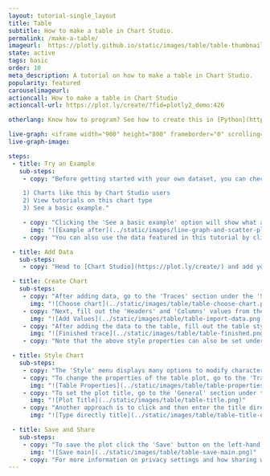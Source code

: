 ```yaml
---
layout: tutorial-single_layout
title: Table
subtitle: How to make a table in Chart Studio.
permalink: /make-a-table/
imageurl:  https://plotly.github.io/static/images/table/table-thumbnail.gif
state: active
tags: basic
order: 10
meta_description: A tutorial on how to make a table in Chart Studio.
popularity: featured
carouselimageurl:
actioncall: How to make a table in Chart Studio
actioncall-url: https://plot.ly/create/?fid=plotly2_demo:426

otherlang: Know how to program? See how to create this in [Python](https://plot.ly/python/table/) or [R](https://plot.ly/r/table/).

live-graph: <iframe width="900" height="800" frameborder="0" scrolling="no" src="https://plot.ly/~plotly2_demo/426.embed"></iframe>
live-graph-image:

steps:
 - title: Try an Example
   sub-steps:
    - copy: "Before getting started with your own dataset, you can check out an example. First, select the 'Type' menu. Hovering the mouse over the chart type icon will display three options:

    1) Charts like this by Chart Studio users
    2) View tutorials on this chart type
    3) See a basic example."

    - copy: "Clicking the 'See a basic example' option will show what a sample chart looks like after adding data and editing with the style. You'll also see what labels and style attributes were selected for this specific chart, as well as the end result."
      img: "![Example after](../static/images/line-graph-and-scatter-plot-with-excel/scatter-try-example.gif)"
    - copy: "You can also use the data featured in this tutorial by clicking on 'Open This Data in Chart Studio' on the left-hand side. It'll open in Chart Studio."

 - title: Add Data
   sub-steps:
    - copy: "Head to [Chart Studio](https://plot.ly/create/) and add your data. You have the option of typing directly in the grid, uploading your file, or entering a URL of an online dataset. Chart Studio accepts .xls, .xlsx, or .csv files. For more information on how to enter your data, see [this](https://help.plot.ly/add-data-to-the-plotly-grid/) tutorial."

 - title: Create Chart
   sub-steps:
    - copy: "After adding data, go to the 'Traces' section under the 'Structure' menu on the left-hand side. Choose the 'Type' of trace, then choose 'Table' under 'Simple' chart type."
      img: "![Choose chart](../static/images/table/table-choose-chart.png)"
    - copy: "Next, fill out the 'Headers' and 'Columns' values from the dropdown menus. This will create a raw table as seen below."
      img: "![Add Values](../static/images/table/table-import-data.png)"
    - copy: "After adding the data to the table, fill out the table style attributes under the 'Header Options', 'Cell Options' and 'Column Options' (if the grid holds those information) via the dropdown menus. The resulting table will look like this:"
      img: "![Finished trace](../static/images/table/table-finished.png)"
    - copy: "Note that the above style properties can also be set under the `Style` section."

 - title: Style Chart
   sub-steps:
    - copy: "The 'Style' menu displays many options to modify characteristics of the overall chart layout. To see more options about styling the chart, visit the [style and layout](https://help.plot.ly/tutorials/#layout) section of the Chart Studio documentation."
    - copy: "To change the properties of the table plot, go to the 'Traces' section under the 'Style' menu."
      img: "![Table Properties](../static/images/table/table-properties.png)"
    - copy: "To set the plot title, go to the 'General' section under the 'Style' menu and type in the plot title within the textbox provided under 'Title'."
      img: "![Plot Title](../static/images/table/table-title.png)"
    - copy: "Another approach is to click and then enter the title directly on the plot interface."
      img: "![Type directly title](../static/images/table/table-title-direct.png)"

 - title: Save and Share
   sub-steps:
    - copy: "To save the plot click the 'Save' button on the left-hand side. A save modal will appear, as seen below, where you can specify the filenames and privacy settings for your plot and data grid."
      img: "![Save main](../static/images/table/table-save-main.png)"
    - copy: "For more information on privacy settings and how sharing works, visit Chart Studio's [sharing tutorial](http://help.plot.ly/save-share-and-export-in-plotly/)."
---
```

